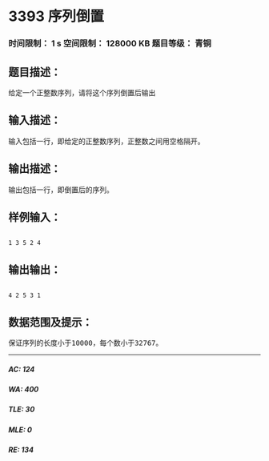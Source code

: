 # 3393 序列倒置   
### 时间限制： 1 s     空间限制： 128000 KB     题目等级： 青铜  
## 题目描述：  

<pre>
给定一个正整数序列，请将这个序列倒置后输出
</pre>
  
  
## 输入描述：  

<pre>
输入包括一行，即给定的正整数序列，正整数之间用空格隔开。
</pre>
  
  
## 输出描述：  

<pre>
输出包括一行，即倒置后的序列。
</pre>
  
  
## 样例输入：  

<pre><code>
1 3 5 2 4
</code></pre>
  
  
## 输出输出：  

<pre><code>
4 2 5 3 1
</code></pre>
  
  
## 数据范围及提示：  

<pre>
保证序列的长度小于10000，每个数小于32767。
</pre>
  
  
***  

##### AC: 124  
##### WA: 400  
##### TLE: 30  
##### MLE: 0  
##### RE: 134  
